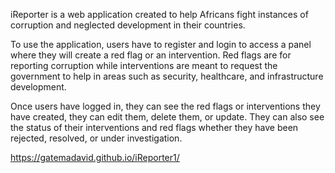 iReporter is a web application created to help Africans fight instances of corruption and neglected development in their countries.

To use the application, users have to register and login to access a panel where they will create a red flag or an intervention. Red flags are for reporting corruption while interventions are meant to request the government to help in areas such as security, healthcare, and infrastructure development.

Once users have logged in, they can see the red flags or interventions they have created, they can edit them, delete them, or update. They can also see the status of their interventions and red flags whether they have been rejected, resolved, or under investigation.

https://gatemadavid.github.io/iReporter1/

